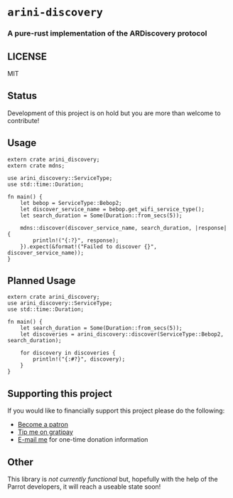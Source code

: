 # `arini-discovery`

### A pure-rust implementation of the ARDiscovery protocol

## LICENSE

MIT

## Status

Development of this project is on hold but you are more than welcome to contribute!

## Usage

```rust,no_run
extern crate arini_discovery;
extern crate mdns;

use arini_discovery::ServiceType;
use std::time::Duration;

fn main() {
    let bebop = ServiceType::Bebop2;
    let discover_service_name = bebop.get_wifi_service_type();
    let search_duration = Some(Duration::from_secs(5));

    mdns::discover(discover_service_name, search_duration, |response| {
        println!("{:?}", response);
    }).expect(&format!("Failed to discover {}", discover_service_name));
}
```

## Planned Usage

```rust,ignore
extern crate arini_discovery;
use arini_discovery::ServiceType;
use std::time::Duration;

fn main() {
    let search_duration = Some(Duration::from_secs(5));
    let discoveries = arini_discovery::discover(ServiceType::Bebop2, search_duration);

    for discovery in discoveries {
        println!("{:#?}", discovery);
    }
}
```

## Supporting this project

If you would like to financially support this project please do the following:
* [Become a patron](https://www.patreon.com/Phrohdoh)
* [Tip me on gratipay](https://gratipay.com/~Phrohdoh/)
* [E-mail me](mailto:taryn@phrohdoh.com) for one-time donation information

## Other

This library is _not currently functional_ but, hopefully with the help of
the Parrot developers, it will reach a useable state soon!
